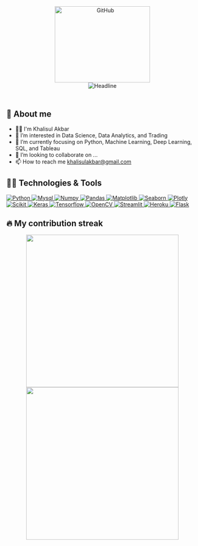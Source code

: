 <div>
    <div align=center>
        <img src="https://media.giphy.com/media/QTfX9Ejfra3ZmNxh6B/giphy.gif" alt="GitHub" height="200" width="250">
    </div>
    <div align=center>
        <img src="https://readme-typing-svg.herokuapp.com?color=%2336BCF7&size=32&center=true&vCenter=true&width=600&height=50&lines=Hi+there+I'm+Khalis+%F0%9F%91%8B;a+Data+Scientist;a+Data+Analyst;Welcome+to+my+Github+profile;" alt="Headline" />
    </div>


<p align = "center">
  <img src = "https://raw.githubusercontent.com/andreasbm/readme/master/assets/lines/rainbow.png" width = 2000 height = 10>
</p>
  
## 📖 About me

- 🙋‍♂️ I'm Khalisul Akbar
- 👀 I’m interested in Data Science, Data Analytics, and Trading
- 🌱 I’m currently focusing on Python, Machine Learning, Deep Learning, SQL, and Tableau
- 💞️ I’m looking to collaborate on ...
- 📫 How to reach me khalisulakbar@gmail.com

<!---
Khal0000/Khal0000 is a ✨ special ✨ repository because its `README.md` (this file) appears on your GitHub profile.
You can click the Preview link to take a look at your changes.
--->

## 👨‍💻 Technologies & Tools

   <a href="https://www.python.org" target="_blank">
    <img alt="Python" src="https://img.shields.io/badge/Python-3776AB?style=for-the-badge&logo=python&logoColor=white">
  </a>

  <a href="https://www.mysql.com/" target="_blank">
    <img alt="Mysql" src="https://img.shields.io/badge/Mysql-F37626.svg?&style=for-the-badge&logo=Mysql&logoColor=white">
  </a>

  <a href="https://numpy.org/" target="_blank">
    <img alt="Numpy" src="https://img.shields.io/badge/Numpy-777BB4?style=for-the-badge&logo=numpy&logoColor=white">
  </a>

   <a href="https://pandas.pydata.org/" target="_blank">
    <img alt="Pandas" src="https://img.shields.io/badge/Pandas-2C2D72?style=for-the-badge&logo=pandas&logoColor=white">
  </a>

  <a href="https://matplotlib.org/" target="_blank">
    <img alt="Matplotlib" src="https://img.shields.io/badge/Matplotlib-Green?style=for-the-badge&logo=Matplotlib&logoColor=white">
  </a>
  
   <a href="https://seaborn.pydata.org/" target="_blank">
    <img alt="Seaborn" src="https://img.shields.io/badge/Seaborn-Cyan?style=for-the-badge&logo=Seaborn&logoColor=white">
  </a>
  
  <a href="https://plotly.com/" target="_blank">
    <img alt="Plotly" src="https://img.shields.io/badge/Plotly-239120?style=for-the-badge&logo=plotly&logoColor=white">
  </a>

   <a href="https://scikit-learn.org/" target="_blank">
    <img alt="Scikit" src="https://img.shields.io/badge/scikit_learn-F7931E?style=for-the-badge&logo=scikit-learn&logoColor=white">
  </a>

   <a href="https://keras.io/" target="_blank">
    <img alt="Keras" src="https://img.shields.io/badge/Keras-D00000?style=for-the-badge&logo=Keras&logoColor=white">
  </a>

  <a href="https://www.tensorflow.org/" target="_blank">
    <img alt="Tensorflow" src="https://img.shields.io/badge/TensorFlow-%23FF6F00.svg?style=for-the-badge&logo=TensorFlow&logoColor=white">
  </a>
  
   <a href="https://opencv.org/" target="_blank">
    <img alt="OpenCV" src="https://img.shields.io/badge/OpenCV-27338e?style=for-the-badge&logo=OpenCV&logoColor=white">
  </a>

  <a href="https://streamlit.io/" target="_blank">
    <img alt="Streamlit" src="https://img.shields.io/badge/Streamlit-FF4B4B?style=for-the-badge&logo=Streamlit&logoColor=white">
  </a>

  <a href="https://www.heroku.com/">
    <img alt="Heroku" src="https://img.shields.io/badge/Heroku-430098?style=for-the-badge&logo=heroku&logoColor=white">
  </a>
  
  <a href="https://www.flask.com/">
    <img alt="Flask" src="https://img.shields.io/badge/Flask-000000?style=for-the-badge&logo=flask&logoColor=white">
  </a>

## 🔥 My contribution streak

<p align = "center">
  <img src = "https://github-readme-stats.vercel.app/api?username=Khal0000&show_icons=true&theme=bear" width = 400>
  <img src = "https://github-readme-streak-stats.herokuapp.com?user=Khal0000&theme=dark&hide_border=true" width = 400>
</p>
  
<p align = "center">
  <img src = "https://raw.githubusercontent.com/andreasbm/readme/master/assets/lines/rainbow.png" width = 2000 height = 10>
</p>
